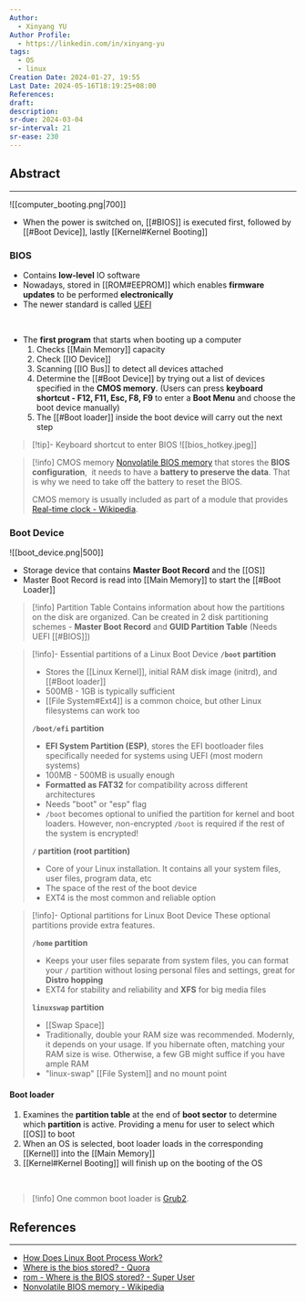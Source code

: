 ```yaml
---
Author:
  - Xinyang YU
Author Profile:
  - https://linkedin.com/in/xinyang-yu
tags:
  - OS
  - linux
Creation Date: 2024-01-27, 19:55
Last Date: 2024-05-16T18:19:25+08:00
References: 
draft: 
description: 
sr-due: 2024-03-04
sr-interval: 21
sr-ease: 230
---
```

## Abstract
---
![[computer_booting.png|700]]
- When the power is switched on, [[#BIOS]] is executed first, followed by [[#Boot Device]], lastly [[Kernel#Kernel Booting]]


### BIOS
- Contains **low-level** IO software
- Nowadays, stored in [[ROM#EEPROM]] which enables **firmware updates** to be performed **electronically**
- The newer standard is called [UEFI](https://www.freecodecamp.org/news/uefi-vs-bios/)
</br>

- The **first program** that starts when booting up a computer
	1. Checks [[Main Memory]] capacity
	2. Check [[IO Device]]
	3. Scanning [[IO Bus]] to detect all devices attached
	4. Determine the [[#Boot Device]] by trying out a list of devices specified in the **CMOS memory**. (Users can press **keyboard shortcut - F12, F11, Esc, F8, F9** to enter a **Boot Menu** and choose the boot device manually)
	5. The [[#Boot loader]] inside the boot device will carry out the next step

>[!tip]- Keyboard shortcut to enter BIOS
> ![[bios_hotkey.jpeg]]

>[!info] CMOS memory
> [Nonvolatile BIOS memory](https://en.wikipedia.org/wiki/Nonvolatile_BIOS_memory) that stores the **BIOS configuration**,  it needs to have a **battery to preserve the data**. That is why we need to take off the battery to reset the BIOS.
> 
> CMOS memory is usually included as part of a module that provides [Real-time clock - Wikipedia](https://en.wikipedia.org/wiki/Real-time_clock).
### Boot Device
![[boot_device.png|500]]
- Storage device that contains **Master Boot Record** and the [[OS]]
- Master Boot Record is read into [[Main Memory]] to start the [[#Boot Loader]]

>[!info] Partition Table
> Contains information about how the partitions on the disk are organized. Can be created in 2 disk partitioning schemes - **Master Boot Record** and **GUID Partition Table** (Needs UEFI [[#BIOS]])

>[!info]- Essential partitions of a Linux Boot Device
> **`/boot` partition** 
> - Stores the [[Linux Kernel]], initial RAM disk image (initrd), and [[#Boot loader]]
> - 500MB - 1GB is typically sufficient
> - [[File System#Ext4]] is a common choice, but other Linux filesystems can work too
>   
> **`/boot/efi` partition**
> - **EFI System Partition (ESP)**, stores the EFI bootloader files specifically needed for systems using UEFI (most modern systems)
> - 100MB - 500MB is usually enough
> - **Formatted as FAT32** for compatibility across different architectures
> - Needs "boot" or "esp" flag
> - `/boot` becomes optional to unified the partition for kernel and boot loaders. However, non-encrypted `/boot` is required if the rest of the system is encrypted!
> 
> **`/`  partition (root partition)**
> - Core of your Linux installation. It contains all your system files, user files, program data, etc
> - The space of the rest of the boot device
> - EXT4 is the most common and reliable option

>[!info]- Optional partitions for Linux Boot Device
> These optional partitions provide extra features.
> 
> **`/home` partition**
> - Keeps your user files separate from system files, you can format your `/` partition without losing personal files and settings, great for **Distro hopping**
> - EXT4 for stability and reliability and **XFS** for big media files
> 
> **`linuxswap` partition**
> - [[Swap Space]]
> - Traditionally, double your RAM size was recommended. Modernly, it depends on your usage. If you hibernate often, matching your RAM size is wise. Otherwise, a few GB might suffice if you have ample RAM
> - "linux-swap" [[File System]] and no mount point
#### Boot loader
1. Examines the **partition table** at the end of **boot sector** to determine which **partition** is active. Providing a menu for user to select which [[OS]] to boot
2. When an OS is selected, boot loader loads in the corresponding [[Kernel]] into the [[Main Memory]]
3. [[Kernel#Kernel Booting]] will finish up on the booting of the OS
</br>

>[!info]
> One common boot loader is [Grub2](https://help.ubuntu.com/community/Grub2).


## References
---
- [How Does Linux Boot Process Work?](https://youtu.be/XpFsMB6FoOs?si=uBxjBymSdHkESwsr)
- [Where is the bios stored? - Quora](https://www.quora.com/Where-is-the-bios-stored)
- [rom - Where is the BIOS stored? - Super User](https://superuser.com/questions/707254/where-is-the-bios-stored)
- [Nonvolatile BIOS memory - Wikipedia](https://en.wikipedia.org/wiki/Nonvolatile_BIOS_memory)